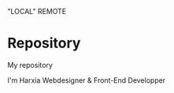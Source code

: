"LOCAL" 
REMOTE

# Repository
My repository

<?xml version="1.0" encoding="UTF-8"?>

 <!-- un premier marin -->
 <marin  id="12">
	 <nom>I'm</nom>
	 <prenom>Harxia</prenom>
	 <remarque  lang="FR">Webdesigner & Front-End Developper</remarque>
 </marin>
